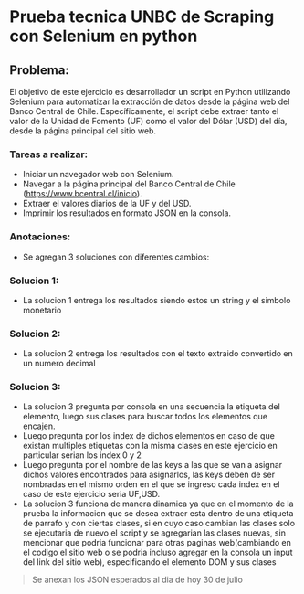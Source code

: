 # Prueba tecnica UNBC de Scraping con Selenium en python
## Problema:
El objetivo de este ejercicio es desarrollador un script en Python utilizando Selenium para automatizar la extracción de datos desde la página web del Banco Central de Chile.
Específicamente, el script debe extraer tanto el valor de la Unidad de Fomento (UF) como el valor del Dólar (USD) del día, desde la página principal del sitio web.
### Tareas a realizar:
- Iniciar un navegador web con Selenium.
- Navegar a la página principal del Banco Central de Chile (https://www.bcentral.cl/inicio).
- Extraer el valores diarios de la UF y del USD.
- Imprimir los resultados en formato JSON en la consola.
### Anotaciones:
- Se agregan 3 soluciones con diferentes cambios:
### Solucion 1:
- La solucion 1 entrega los resultados siendo estos un string y el simbolo monetario
### Solucion 2:
- La solucion 2 entrega los resultados con el texto extraido convertido en un numero decimal
### Solucion 3:
- La solucion 3 pregunta por consola en una secuencia la etiqueta del elemento, luego sus clases para buscar todos los elementos que encajen.
- Luego pregunta por los index de dichos elementos en caso de que existan multiples etiquetas con la misma clases en este ejercicio en particular serian los index 0 y 2
- Luego pregunta por el nombre de las keys a las que se van a asignar dichos valores encontrados para asignarlos, las keys deben de ser nombradas en el mismo orden en el que se ingreso cada index en el caso de este ejercicio seria UF,USD.
- La solucion 3 funciona de manera dinamica ya que en el momento de la prueba la informacion que se desea extraer esta dentro de una etiqueta de parrafo y con ciertas clases, si en cuyo caso cambian las clases solo se ejecutaria de nuevo el script y se agregarian las clases nuevas, sin mencionar que podria funcionar para otras paginas web(cambiando en el codigo el sitio web o se podria incluso agregar en la consola un input del link del sitio web), especificando el elemento DOM y sus clases
>Se anexan los JSON esperados al dia de hoy 30 de julio
